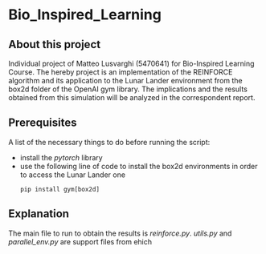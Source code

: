 # Bio_Inspired_Learning

## About this project
Individual project of Matteo Lusvarghi (5470641) for Bio-Inspired Learning Course. 
  The hereby project is an implementation of the REINFORCE algorithm and its application to the Lunar Lander environment
from the box2d folder of the OpenAI gym library. 
  The implications and the results obtained from this simulation will be analyzed in the correspondent report. 

## Prerequisites
A list of the necessary things to do before running the script:
- install the *pytorch* library 
- use the following line of code to install the box2d environments in order to access the Lunar Lander one
  ```
  pip install gym[box2d]
  ```
## Explanation
The main file to run to obtain the results is *reinforce.py*. *utils.py* and *parallel_env.py* are support files from ehich 
